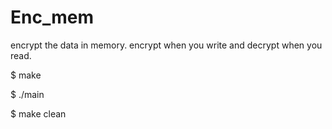 Enc_mem
=======
encrypt the data in memory. encrypt when you write and decrypt when you read.

$ make

$ ./main

$ make clean
